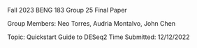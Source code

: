 Fall 2023 BENG 183 Group 25 Final Paper

Group Members: Neo Torres, Audria Montalvo, John Chen

Topic: Quickstart Guide to DESeq2 Time Submitted: 12/12/2022